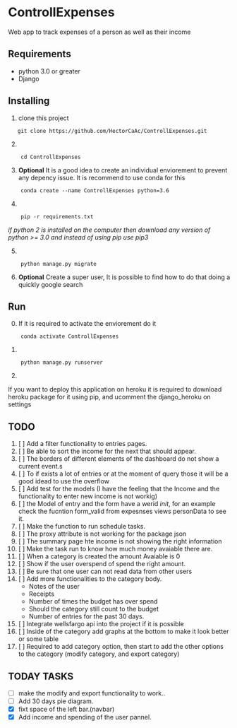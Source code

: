 # ControllExpenses
Web app to track expenses of a person as well as their income

## **Requirements**
* python 3.0 or greater
* Django

## **Installing**
1. clone this project
```
   git clone https://github.com/HectorCaAc/ControllExpenses.git 
```
2. 
```
    cd ControllExpenses
```
3. **Optional**
It is a good idea to create an individual enviorement to prevent any depency issue. It is recommend to use conda for this
```
    conda create --name ControllExpenses python=3.6
```
4. 
```
    pip -r requirements.txt
```
*if python 2 is installed on the computer then download any version of python >= 3.0 and instead of using pip use pip3*

5. 
```
    python manage.py migrate
```

6. **Optional**
Create a super user, It is possible to find how to do that doing a quickly google search

## Run

0. If it is required to activate the enviorement do it
```
    conda activate ControllExpenses
```
1. 
```
    python manage.py runserver
``` 
2. 
If you want to deploy this application on heroku it is required to download heroku package for it using pip, and ucomment the django_heroku on settings

## TODO
1. [ ] Add a filter functionality to entries pages.
3. [ ] Be able to sort the income for the next that should appear.
4. [ ] The borders of different elements of the dashboard do not show a current event.s
8. [ ] To if exists a lot of entries or at the moment of query those it will be a good idead to use the overflow
9. [ ] Add test for the models (I have the feeling that the Income and the functionality to enter new income is not workig)
11. [ ] the Model of entry and the form have a werid _init_, for an example check the fucntion form_valid from expesnses views personData to see it.
12. [ ] Make the function to run schedule tasks.
13. [ ] The proxy attribute is not working for the package json 
14. [ ] The summary page hte income is not showing the right information
15. [ ] Make the task run to know how much money avaiable there are.
16. [ ] When a category is created the amount Avaiable is 0
17. [ ] Show if the user overspend of spend the right amount.
18. [ ] Be sure that one user can not read data from other users
19. [ ] Add more functionalities to the category body.
    - Notes of the user
    - Receipts
    - Number of times the budget has over spend
    - Should the category still count to the budget
    - Number of entries for the past 30 days.
20. [ ] Integrate wellsfargo api into the project if it is possible
21. [ ] Inside of the category add graphs at the bottom to make it look better or some table
22. [ ] Required to add category option, then start to add the other options to the category 
        (modify category, and export category)

 ## TODAY TASKS
- [ ] make the modify and export functionality to work..
- [ ] Add 30 days pie diagram.
- [X] fixt space of the left bar.(navbar\)
- [X] Add income and spending of the user pannel.